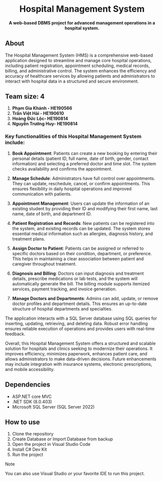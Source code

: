 <h1 align="center">Hospital Management System</h1>
<h4 align="center">A web-based DBMS project for advanced <strong>management</strong> operations in a hospital system.</h4>


## About
The Hospital Management System (HMS) is a comprehensive web-based application designed to streamline and manage core hospital operations, including patient registration, appointment scheduling, medical records, billing, and administrative control. The system enhances the efficiency and accuracy of healthcare services by allowing patients and administrators to interact with hospital data in a structured and secure environment.

## Team size: 4
1. **Phạm Gia Khánh - HE190566**
2. **Trần Việt Hải - HE190610**
3. **Hoàng Đức Lộc- HE190814**
4. **Nguyễn Trường Huy- HE190814**

### Key functionalities of this Hospital Management System include:

1. **Book Appointment**: Patients can create a new booking by entering their personal details (patient ID, full name, date of birth, gender, contact information) and selecting a preferred doctor and time slot. The system checks availability and confirms the appointment.

2. **Manage Schedule**: Administrators have full control over appointments. They can update, reschedule, cancel, or confirm appointments. This ensures flexibility in daily hospital operations and improved communication with patients.

3. **Appointment Management**: Users can update the information of an existing student by providing their ID and modifying their first name, last name, date of birth, and department ID.

4. **Patient Registration and Records**: New patients can be registered into the system, and existing records can be updated. The system stores essential medical information such as allergies, diagnosis history, and treatment plans.

5. **Assign Doctor to Patient**: Patients can be assigned or referred to specific doctors based on their condition, department, or preference. This helps in maintaining a clear association between patient and caregiver throughout treatment.

6. **Diagnosis and Billing**: Doctors can input diagnosis and treatment details, prescribe medications or lab tests, and the system will automatically generate the bill. The billing module supports itemized services, payment tracking, and invoice generation.

7. **Manage Doctors and Departments**: Admins can add, update, or remove doctor profiles and department details. This ensures an up-to-date structure of hospital departments and specialties.

The application interacts with a SQL Server database using SQL queries for inserting, updating, retrieving, and deleting data. Robust error handling ensures reliable execution of operations and provides users with real-time feedback.

Overall, this Hospital Management System offers a structured and scalable solution for hospitals and clinics seeking to modernize their operations. It improves efficiency, minimizes paperwork, enhances patient care, and allows administrators to make data-driven decisions. Future enhancements may include integration with insurance systems, electronic prescriptions, and mobile accessibility.

## Dependencies

- ASP.NET core MVC
- .NET SDK (8.0.403)
- Microsoft SQL Server (SQL Server 2022)

## How to use

1. Clone the repository
2. Create Database _or_ Import Database from backup
3. Open the project in Visual Studio Code
4. Install C# Dev Kit
5. Run the project

>[!Note]
>You can also use Visual Studio _or_ your favorite IDE to run this project.
